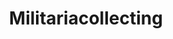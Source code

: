 ---
title: Militariacollecting
crosslinks:
- translation
- SomeRandomReddit
- whatisthisthing
- excgarated
- EnoughBrocialistSpam
---
